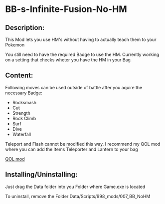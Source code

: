 # BB-s-Infinite-Fusion-No-HM

## Description:

<p>This Mod lets you use HM's without having to actually teach them to your Pokemon</p>
<p>You still need to have the required Badge to use the HM. Currently working on a setting that checks wheter you have the HM in your Bag</p>

## Content:

<p>Following moves can be used outside of battle after you aquire the necessary Badge:</p>
<ul>
<li>Rocksmash</li>
<li>Cut</li>
<li>Strength</li>
<li>Rock Climb</li>
<li>Surf</li>
<li>Dive</li>
<li>Waterfall</li>
</ul>
<P>Teleport and Flash cannot be modified this way. I recommend my QOL mod where you can add the Items Teleporter and Lantern to your bag</P>

[QOL mod](https://github.com/BuezliBueb/BB-s-Infinite-Fusion-Quality-of-Life-Cheats)

## Installing/Uninstalling:

<p>Just drag the Data folder into you Folder where Game.exe is located</p>
<p>To uninstall, remove the Folder Data/Scripts/998_mods/007_BB_NoHM</p>
